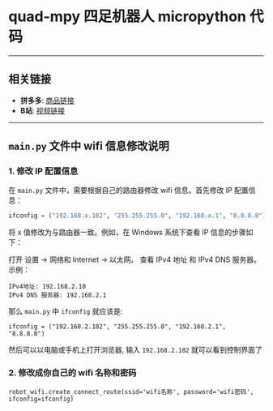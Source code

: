 # quad-mpy 四足机器人 micropython 代码

---

## 相关链接
- **拼多多**: [商品链接](https://mobile.yangkeduo.com/goods2.html?goods_id=703833751916)
- **B站**: [视频链接](https://www.bilibili.com/video/BV1vePeepEV4/)

---

## `main.py` 文件中 wifi 信息修改说明

### 1. 修改 IP 配置信息
在 `main.py` 文件中，需要根据自己的路由器修改 wifi 信息。首先修改 IP 配置信息：
```python
ifconfig = ("192.168.x.182", "255.255.255.0", "192.168.x.1", "8.8.8.8")
```
将 x 值修改为与路由器一致。例如，在 Windows 系统下查看 IP 信息的步骤如下：

打开 设置 -> 网络和 Internet -> 以太网。
查看 IPv4 地址 和 IPv4 DNS 服务器。
示例：
```
IPv4地址: 192.168.2.10
IPv4 DNS 服务器: 192.168.2.1
```
那么 `main.py` 中 `ifconfig` 就应该是:
```
ifconfig = ("192.168.2.182", "255.255.255.0", "192.168.2.1", "8.8.8.8")
```
然后可以以电脑或手机上打开浏览器, 输入 `192.168.2.182` 就可以看到控制界面了

### 2. 修改成你自己的 wifi 名称和密码
```
robot_wifi.create_connect_route(ssid='wifi名称', password='wifi密码', ifconfig=ifconfig)
```
